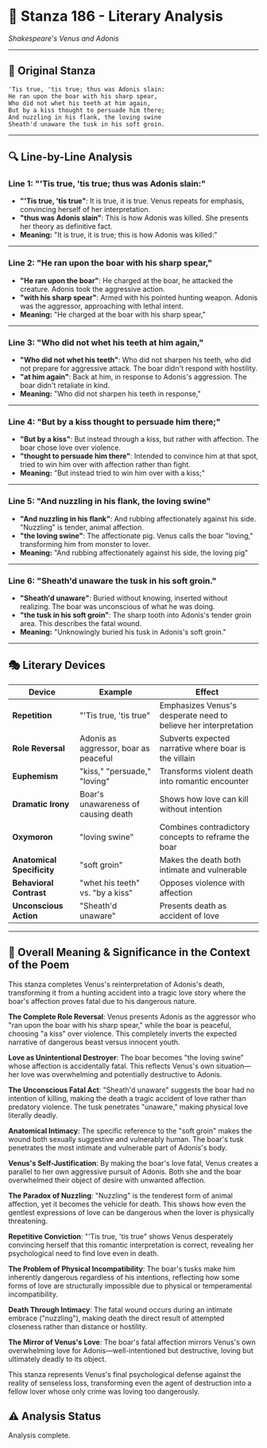 # 🌹 Stanza 186 - Literary Analysis
*Shakespeare's Venus and Adonis*

---

## 📖 Original Stanza
```
'Tis true, 'tis true; thus was Adonis slain:
He ran upon the boar with his sharp spear,
Who did not whet his teeth at him again,
But by a kiss thought to persuade him there;
And nuzzling in his flank, the loving swine
Sheath'd unaware the tusk in his soft groin.
```

---

## 🔍 Line-by-Line Analysis

### Line 1: "'Tis true, 'tis true; thus was Adonis slain:"
*   **"'Tis true, 'tis true"**: It is true, it is true. Venus repeats for emphasis, convincing herself of her interpretation.
*   **"thus was Adonis slain"**: This is how Adonis was killed. She presents her theory as definitive fact.
*   **Meaning:** "It is true, it is true; this is how Adonis was killed:"

---

### Line 2: "He ran upon the boar with his sharp spear,"
*   **"He ran upon the boar"**: He charged at the boar, he attacked the creature. Adonis took the aggressive action.
*   **"with his sharp spear"**: Armed with his pointed hunting weapon. Adonis was the aggressor, approaching with lethal intent.
*   **Meaning:** "He charged at the boar with his sharp spear,"

---

### Line 3: "Who did not whet his teeth at him again,"
*   **"Who did not whet his teeth"**: Who did not sharpen his teeth, who did not prepare for aggressive attack. The boar didn't respond with hostility.
*   **"at him again"**: Back at him, in response to Adonis's aggression. The boar didn't retaliate in kind.
*   **Meaning:** "Who did not sharpen his teeth in response,"

---

### Line 4: "But by a kiss thought to persuade him there;"
*   **"But by a kiss"**: But instead through a kiss, but rather with affection. The boar chose love over violence.
*   **"thought to persuade him there"**: Intended to convince him at that spot, tried to win him over with affection rather than fight.
*   **Meaning:** "But instead tried to win him over with a kiss;"

---

### Line 5: "And nuzzling in his flank, the loving swine"
*   **"And nuzzling in his flank"**: And rubbing affectionately against his side. "Nuzzling" is tender, animal affection.
*   **"the loving swine"**: The affectionate pig. Venus calls the boar "loving," transforming him from monster to lover.
*   **Meaning:** "And rubbing affectionately against his side, the loving pig"

---

### Line 6: "Sheath'd unaware the tusk in his soft groin."
*   **"Sheath'd unaware"**: Buried without knowing, inserted without realizing. The boar was unconscious of what he was doing.
*   **"the tusk in his soft groin"**: The sharp tooth into Adonis's tender groin area. This describes the fatal wound.
*   **Meaning:** "Unknowingly buried his tusk in Adonis's soft groin."

---

## 🎭 Literary Devices

| Device | Example | Effect |
|--------|---------|--------|
| **Repetition** | "'Tis true, 'tis true" | Emphasizes Venus's desperate need to believe her interpretation |
| **Role Reversal** | Adonis as aggressor, boar as peaceful | Subverts expected narrative where boar is the villain |
| **Euphemism** | "kiss," "persuade," "loving" | Transforms violent death into romantic encounter |
| **Dramatic Irony** | Boar's unawareness of causing death | Shows how love can kill without intention |
| **Oxymoron** | "loving swine" | Combines contradictory concepts to reframe the boar |
| **Anatomical Specificity** | "soft groin" | Makes the death both intimate and vulnerable |
| **Behavioral Contrast** | "whet his teeth" vs. "by a kiss" | Opposes violence with affection |
| **Unconscious Action** | "Sheath'd unaware" | Presents death as accident of love |

---

## 🎯 Overall Meaning & Significance in the Context of the Poem

This stanza completes Venus's reinterpretation of Adonis's death, transforming it from a hunting accident into a tragic love story where the boar's affection proves fatal due to his dangerous nature.

**The Complete Role Reversal**: Venus presents Adonis as the aggressor who "ran upon the boar with his sharp spear," while the boar is peaceful, choosing "a kiss" over violence. This completely inverts the expected narrative of dangerous beast versus innocent youth.

**Love as Unintentional Destroyer**: The boar becomes "the loving swine" whose affection is accidentally fatal. This reflects Venus's own situation—her love was overwhelming and potentially destructive to Adonis.

**The Unconscious Fatal Act**: "Sheath'd unaware" suggests the boar had no intention of killing, making the death a tragic accident of love rather than predatory violence. The tusk penetrates "unaware," making physical love literally deadly.

**Anatomical Intimacy**: The specific reference to the "soft groin" makes the wound both sexually suggestive and vulnerably human. The boar's tusk penetrates the most intimate and vulnerable part of Adonis's body.

**Venus's Self-Justification**: By making the boar's love fatal, Venus creates a parallel to her own aggressive pursuit of Adonis. Both she and the boar overwhelmed their object of desire with unwanted affection.

**The Paradox of Nuzzling**: "Nuzzling" is the tenderest form of animal affection, yet it becomes the vehicle for death. This shows how even the gentlest expressions of love can be dangerous when the lover is physically threatening.

**Repetitive Conviction**: "'Tis true, 'tis true" shows Venus desperately convincing herself that this romantic interpretation is correct, revealing her psychological need to find love even in death.

**The Problem of Physical Incompatibility**: The boar's tusks make him inherently dangerous regardless of his intentions, reflecting how some forms of love are structurally impossible due to physical or temperamental incompatibility.

**Death Through Intimacy**: The fatal wound occurs during an intimate embrace ("nuzzling"), making death the direct result of attempted closeness rather than distance or hostility.

**The Mirror of Venus's Love**: The boar's fatal affection mirrors Venus's own overwhelming love for Adonis—well-intentioned but destructive, loving but ultimately deadly to its object.

This stanza represents Venus's final psychological defense against the reality of senseless loss, transforming even the agent of destruction into a fellow lover whose only crime was loving too dangerously.

## ⚠️ Analysis Status
Analysis complete.
